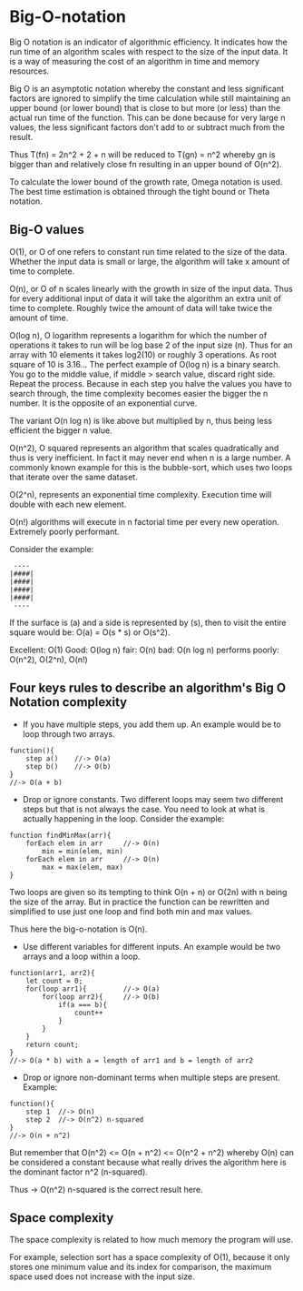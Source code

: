 # Big-O-notation
Big O notation is an indicator of algorithmic efficiency. It indicates how the run time of an algorithm scales with respect to the size of the input data. It is a way of measuring the cost of an algorithm in time and memory resources.

Big O is an asymptotic notation whereby the constant and less significant factors are ignored to simplify the time calculation while still maintaining an upper bound (or lower bound) that is close to but more (or less) than the actual run time of the function. This can be done because for very large n values, the less significant factors don't add to or subtract much from the result.

Thus T(fn) = 2n^2 + 2 + n will be reduced to T(gn) = n^2 whereby gn is bigger than and relatively close fn resulting in an upper bound of O(n^2). 

To calculate the lower bound of the growth rate, Omega notation is used. The best time estimation is obtained through the tight bound or Theta notation.

## Big-O values
O(1), or O of one refers to constant run time related to the size of the data. Whether the input data is small or large, the algorithm will take x amount of time to complete.

O(n), or O of n scales linearly with the growth in size of the input data. Thus for every additional input of data it will take the algorithm an extra unit of time to complete. Roughly twice the amount of data will take twice the amount of time.

O(log n), O logarithm represents a logarithm for which the number of operations it takes to run will be log base 2 of the input size (n). Thus for an array with 10 elements it takes log2(10) or roughly 3 operations. As root square of 10 is 3.16...
The perfect example of O(log n) is a binary search. You go to the middle value, if middle > search value, discard right side. Repeat the process. Because in each step you halve the values you have to search through, the time complexity becomes easier the bigger the n number. It is the opposite of an exponential curve.

The variant O(n log n) is like above but multiplied by n, thus being less efficient the bigger n value.

O(n^2), O squared represents an algorithm that scales quadratically and thus is very inefficient. In fact it may never end when n is a large number. A commonly known example for this is the bubble-sort, which uses two loops that iterate over the same dataset.

O(2^n), represents an exponential time complexity. Execution time will double with each new element.

O(n!) algorithms will execute in n factorial time per every new operation. Extremely poorly performant.

Consider the example:
```
 ----
|####|
|####|
|####|
|####|
 ----
 ```
If the surface is (a) and a side is represented by (s), then to visit the entire square would be: O(a) = O(s * s) or O(s^2). 

Excellent: O(1)
Good: O(log n)
fair: O(n)
bad: O(n log n)
performs poorly: O(n^2), O(2^n), O(n!)

## Four keys rules to describe an algorithm's Big O Notation complexity
- If you have multiple steps, you add them up. An example would be to loop through two arrays.
```
function(){
	step a()	//-> O(a)
	step b()	//-> O(b)
}
//-> O(a + b)
```
- Drop or ignore constants. Two different loops may seem two different steps but that is not always the case. You need to look at what is actually happening in the loop. Consider the example:
```
function findMinMax(arr){
	forEach elem in arr		//-> O(n)
		min = min(elem, min)
	forEach elem in arr		//-> O(n)
		max = max(elem, max)
}
```
Two loops are given so its tempting to think O(n + n) or O(2n) with n being the size of the array. But in practice the function can be rewritten and simplified to use just one loop and find both min and max values.

Thus here the big-o-notation is O(n).

- Use different variables for different inputs. An example would be two arrays and a loop within a loop.
```
function(arr1, arr2){
	let count = 0;
	for(loop arr1){			//-> O(a)
		for(loop arr2){		//-> O(b)
			if(a === b){
				count++
			}
		}
	}
	return count;
}
//-> O(a * b) with a = length of arr1 and b = length of arr2
```
- Drop or ignore non-dominant terms when multiple steps are present. Example:
```
function(){
	step 1	//-> O(n)
	step 2	//-> O(n^2) n-squared
}
//-> O(n + n^2)
```
But remember that O(n^2) <= O(n + n^2) <= O(n^2 + n^2) whereby O(n) can be considered a constant because what really drives the algorithm here is the dominant factor n^2 (n-squared).

Thus -> O(n^2) n-squared is the correct result here.

## Space complexity
The space complexity is related to how much memory the program will use.

For example, selection sort has a space complexity of O(1), because it only stores one minimum value and its index for comparison, the maximum space used does not increase with the input size.